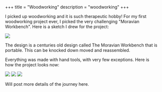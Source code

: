 +++
title = "Woodworking"
description = "woodworking"
+++

I picked up woodworking and it is such therapeutic hobby! For my first woodworking project ever, I
picked the very challenging "Moravian Workbench". Here is a sketch I drew for the project:

![](https://mosab.co.uk/images/woodworking/moravian-workbench-design.png)

The design is a centuries old design called The Moravian Workbench that is portable. This can be
knocked down moved and reassembled.

Everything was made with hand tools, with very few exceptions. Here is how the project looks now:


![](https://mosab.co.uk/images/woodworking/moravian-workbench-1.png)
![](https://mosab.co.uk/images/woodworking/moravian-workbench-2.png)
![](https://mosab.co.uk/images/woodworking/moravian-workbench-3.png)


Will post more details of the journey here.
